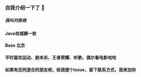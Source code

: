 ### 自我介绍一下了 👋

##### 我叫刘栋栋

#### Java攻城狮一枚

#### Base 北京

#### 平时喜欢运动、剧本杀、王者荣耀、听歌，偶尔看电影哈哈

#### 如果有志同道合的朋友呢，给我提个Issue，留下联系方式，我来加你

<!--
**lddo/lddo** is a ✨ _special_ ✨ repository because its `README.md` (this file) appears on your GitHub profile.

Here are some ideas to get you started:

- 🔭 I’m currently working on ...
- 🌱 I’m currently learning ...
- 👯 I’m looking to collaborate on ...
- 🤔 I’m looking for help with ...
- 💬 Ask me about ...
- 📫 How to reach me: ...
- 😄 Pronouns: ...
- ⚡ Fun fact: ...
-->

